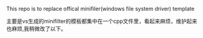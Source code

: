 This repo is to replace offical minifiler(windows file system driver) template  



主要是vs生成的minifilter的模板都集中在一个cpp文件里，看起来麻烦，维护起来也麻烦,我稍微改了以下。

